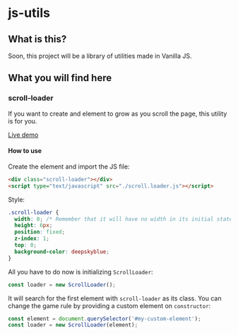 # js-utils

## What is this?

Soon, this project will be a library of utilities made in Vanilla JS.

## What you will find here

### scroll-loader

If you want to create and element to grow as you scroll the page, this utility is for you.

[Live demo](https://luizfilipezs.github.io/js-utils/scroll-loader/)

#### How to use

Create the element and import the JS file:

```html
<div class="scroll-loader"></div>
<script type="text/javascript" src="./scroll.loader.js"></script>
```

Style:

```css
.scroll-loader {
  width: 0; /* Remember that it will have no width in its initial state */
  height: 6px;
  position: fixed;
  z-index: 1;
  top: 0;
  background-color: deepskyblue;
}
```

All you have to do now is initializing `ScrollLoader`:

```js
const loader = new ScrollLoader();
```

It will search for the first element with `scroll-loader` as its class.
You can change the game rule by providing a custom element on `constructor`:

```js
const element = document.querySelector('#my-custom-element');
const loader = new ScrollLoader(element);
```
